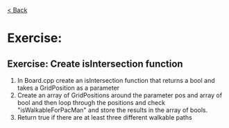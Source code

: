 [< Back](../README.md)

# Exercise: 

## Exercise: Create isIntersection function

1. In Board.cpp create an isIntersection function that returns a bool and takes a GridPosition as a parameter
2. Create an array of GridPositions around the parameter pos and array of bool and then loop through the positions and check "isWalkableForPacMan" and store the results in the array of bools.
3. Return true if there are at least three different walkable paths

